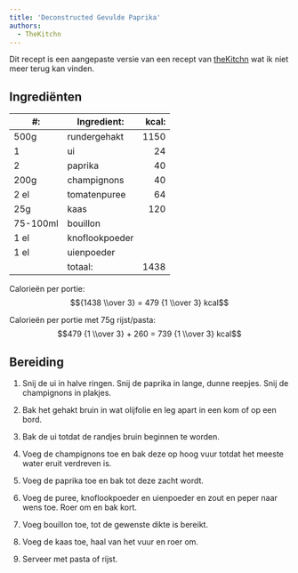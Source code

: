 ```yaml
---
title: 'Deconstructed Gevulde Paprika'
authors:
  - TheKitchn
---
```


Dit recept is een aangepaste versie van een recept van [theKitchn](https://www.thekitchn.com/) wat ik niet meer terug kan vinden.

## Ingrediënten

| #:       | Ingredient:    | kcal: |
| -------- | -------------- | ----: |
| 500g     | rundergehakt   |  1150 |
| 1        | ui             |    24 |
| 2        | paprika        |    40 |
| 200g     | champignons    |    40 |
| 2 el     | tomatenpuree   |    64 |
| 25g      | kaas           |   120 |
| 75-100ml | bouillon       |       |
| 1 el     | knoflookpoeder |       |
| 1 el     | uienpoeder     |       |
|          | totaal:        |  1438 |

Calorieën per portie: $${1438 \\over 3} = 479 {1 \\over 3} kcal$$

Calorieën per portie met 75g rijst/pasta: $$479 {1 \\over 3} + 260 = 739 {1 \\over 3} kcal$$

## Bereiding

1. Snij de ui in halve ringen. Snij de paprika in lange, dunne reepjes. Snij de champignons in plakjes.

1. Bak het gehakt bruin in wat olijfolie en leg apart in een kom of op een bord.

1. Bak de ui totdat de randjes bruin beginnen te worden.

1. Voeg de champignons toe en bak deze op hoog vuur totdat het meeste water eruit verdreven is.

1. Voeg de paprika toe en bak tot deze zacht wordt.

1. Voeg de puree, knoflookpoeder en uienpoeder en zout en peper naar wens toe. Roer om en bak kort.

1. Voeg bouillon toe, tot de gewenste dikte is bereikt.

1. Voeg de kaas toe, haal van het vuur en roer om.

1. Serveer met pasta of rijst.
